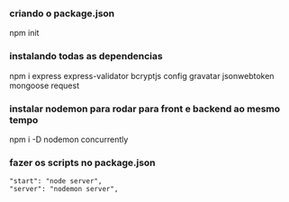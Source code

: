 ### criando o package.json

npm init

### instalando todas as dependencias

npm i express express-validator bcryptjs config gravatar jsonwebtoken mongoose request

### instalar nodemon para rodar para front e backend ao mesmo tempo

npm i -D nodemon concurrently

### fazer os scripts no package.json

    "start": "node server",
    "server": "nodemon server",

###

